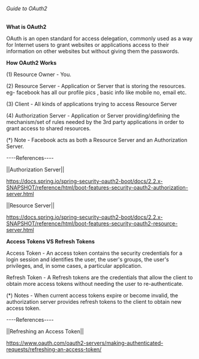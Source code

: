 ###### Guide to OAuth2

****What is OAuth2**** 

OAuth is an open standard for access delegation, commonly used as a way for Internet users to grant websites or applications access to their information on other websites but without giving them the passwords.

****How OAuth2 Works****

(1) Resource Owner - You.

(2) Resource Server - Application or Server that is storing the resources. eg- facebook has all our profile pics , basic info like mobile no, email etc.
                  	  
(3) Client - All kinds of applications trying to access Resource Server

(4) Authorization Server - Application or Server providing/defining the mechanism/set of rules needed by the 3rd party applications in order to grant access to shared resources.
                   	   
(*) Note - Facebook acts as both a Resource Server and an Authorization Server.
					   
----References----

||Authorization Server||

https://docs.spring.io/spring-security-oauth2-boot/docs/2.2.x-SNAPSHOT/reference/html/boot-features-security-oauth2-authorization-server.html
 
||Resource Server||

https://docs.spring.io/spring-security-oauth2-boot/docs/2.2.x-SNAPSHOT/reference/html/boot-features-security-oauth2-resource-server.html
 
 
****Access Tokens VS Refresh Tokens****
 
Access Token - An access token contains the security credentials for a login session and identifies the user, the user's groups, the user's privileges, and, in some cases, a particular application.
 
Refresh Token - A Refresh tokens  are the credentials that allow the client to obtain more access tokens without needing the user to re-authenticate. 
 
(*) Notes - When current access tokens expire or become invalid, the authorization server provides refresh tokens to the client to obtain new access token.
 
 ----References----
 
||Refreshing an Access Token||

https://www.oauth.com/oauth2-servers/making-authenticated-requests/refreshing-an-access-token/
 
 
 

